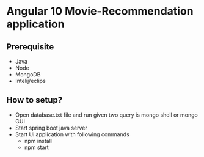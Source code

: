 # Angular 10 Movie-Recommendation application

## Prerequisite 
- Java
- Node
- MongoDB
- Intelij/eclips

## How to setup?
- Open database.txt file and run given two query is mongo shell or mongo GUI
- Start spring boot java server
- Start Ui application with following commands
    - npm install
    - npm start


